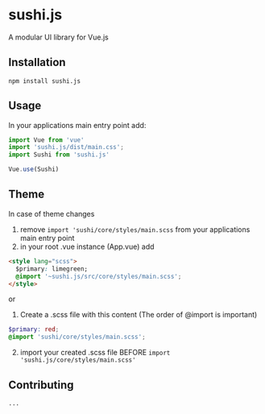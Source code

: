 sushi.js
=========

A modular UI library for Vue.js

## Installation

  `npm install sushi.js`


## Usage

In your applications main entry point add:

```javascript
import Vue from 'vue'
import 'sushi.js/dist/main.css';
import Sushi from 'sushi.js'

Vue.use(Sushi)
```


## Theme

  In case of theme changes

  1. remove `import 'sushi/core/styles/main.scss` from your applications main entry point
  2. in your root .vue instance (App.vue) add

  ```html
  <style lang="scss">
    $primary: limegreen;
    @import '~sushi.js/src/core/styles/main.scss';
  </style>
  ```
  or
  1. Create a .scss file with this content (The order of @import is important)
  ```scss
  $primary: red; 
  @import 'sushi/core/styles/main.scss';
  ```
  2. import your created .scss file BEFORE `import 'sushi.js/core/styles/main.scss'`


## Contributing

    ...